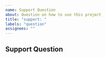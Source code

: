 ```yaml
---
name: Support Question
about: Question on how to use this project
title: "support: "
labels: "question"
assignees: ""
---
```


## Support Question
